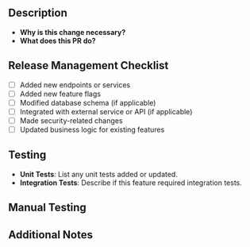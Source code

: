 ## Description
<!---  Provide a concise description of the feature being added or the problem being solved.  -->
- **Why is this change necessary?**
- **What does this PR do?**

## Release Management Checklist
<!-- Let the person responsible for releasing this know what to pay attention to by listing
     key changes or components involved in this PR:   -->
- [ ] Added new endpoints or services
- [ ] Added new feature flags
- [ ] Modified database schema (if applicable)
- [ ] Integrated with external service or API (if applicable)
- [ ] Made security-related changes
- [ ] Updated business logic for existing features

## Testing
<!-- Explain how the feature was tested to ensure functionality.   -->
- **Unit Tests**: List any unit tests added or updated.
- **Integration Tests**: Describe if this feature required integration tests.

## Manual Testing
 <!--Give step by step instructions so the reviewer can verify the functionality of the PR  -->
 <!--Include Screenshots or a Loom -->

## Additional Notes
<!-- Include any additional context or considerations for the reviewers.   -->
